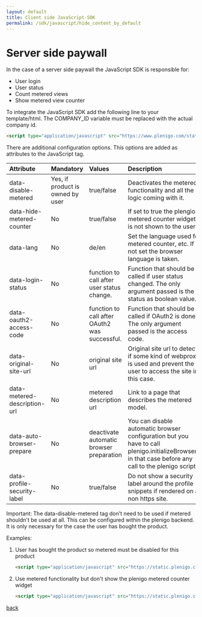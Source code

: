 ```yaml
---
layout: default
title: Client side JavaScript-SDK
permalink: /sdk/javascript/hide_content_by_default
---
```


# Server side paywall

In the case of a server side paywall the JavaScript SDK is responsible for:

* User login
* User status
* Count metered views
* Show metered view counter

To integrate the JavaScript SDK add the following line to your template/html. The COMPANY_ID variable must be replaced with the actual company id.

```html
<script type="application/javascript" src="https://www.plenigo.com/static_resources/javascript/COMPANY_ID/plenigo_sdk.min.js"></script>
```

There are additional configuration options. This options are added as attributes to the JavaScript tag.

| Attribute | Mandatory | Values | Description |
|:----------|:----------|:-------|:------------|
|data-disable-metered|Yes, if product is owned by user|true/false|Deactivates the metered functionality and all the logic coming with it.|
|data-hide-metered-counter|No|true/false|If set to true the plengio metered counter widget is not shown to the user.|
|data-lang|No|de/en|Set the language used for metered counter, etc. If not set the browser language is taken.|
|data-login-status|No|function to call after user status change.|Function that should be called if user status changed. The only argument passed is the status as boolean value.|
|data-oauth2-access-code|No|function to call after OAuth2 was successful.|Function that should be called if OAuth2 is done. The only argument passed is the access code.|
|data-original-site-url|No|original site url|Original site url to detect if some kind of webproxy is used and prevent the user to access the site in this case.|
|data-metered-description-url|No|metered description url|Link to a page that describes the metered model.|
|data-auto-browser-prepare|No|deactivate automatic browser preparation|You can disable automatic browser configuration but you have to call plenigo.initializeBrowser() in that case before any call to the plenigo script.|
|data-profile-security-label|No|true/false|Do not show a security label around the profile snippets if rendered on a non https site.|

Important: The data-disable-metered tag don't need to be used if metered shouldn't be used at all. This can be configured within the plenigo backend. It is only necessary for the case the user has bought the product. 

Examples:

1. User has bought the product so metered must be disabled for this product
    ```html
    <script type="application/javascript" src="https://static.plenigo.com/static_resources/javascript/COMPANY_ID/plenigo_sdk.min.js" data-disable-metered="true"></script>
    ```
2. Use metered functionality but don't show the plenigo metered counter widget
    ```html
    <script type="application/javascript" src="https://static.plenigo.com/static_resources/javascript/COMPANY_ID/plenigo_sdk.min.js" data-hide-metered-counter="true"></script>
    ```

[back](/)